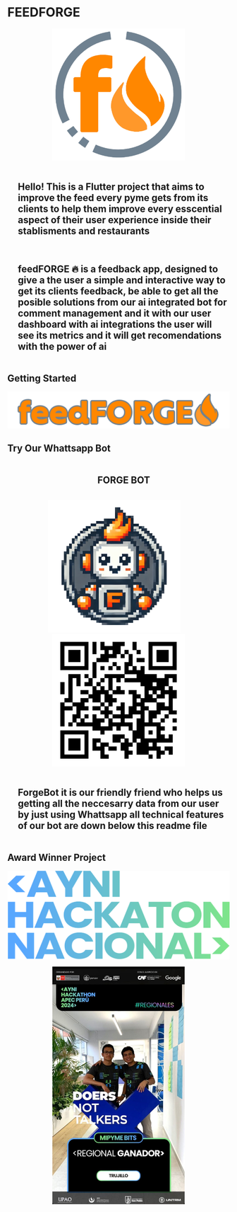 # FEEDFORGE

<p align="center">
  <img src="https://github.com/Luc4st1574/feedforge/blob/main/assets/images/logo.png" alt="logo" width="300">
</p>


<div id="user-content-toc">
  <ul align="start">
    <summary><h2 style="display: inline-block">Hello! This is a Flutter project that aims to improve the feed every pyme gets from its clients to help them improve every esscential aspect of their user experience inside their stablisments and restaurants</h2></summary>
  </ul>
</div>

<div id="user-content-toc">
  <ul align="start">
    <summary><h2 style="display: inline-block">feedFORGE 🔥 is a feedback app, designed to give a the user a simple and interactive way to get its clients feedback, be able to get all the posible solutions from our ai integrated bot for comment management and it with our user dashboard with ai integrations the user will see its metrics and it will get recomendations with the power of ai</h2></summary>
  </ul>
</div>

## Getting Started

<p align="center">
  <img src="https://github.com/Luc4st1574/feedforge/blob/main/assets/images/feedFORGE.png" alt="logo" width="700">
</p>


## Try Our Whattsapp Bot

<div id="user-content-toc">
  <ul align="center">
    <summary><h2 style="display: inline-block">FORGE BOT</h2></summary>
  </ul>
</div>

<p align="center">
  <img src="https://github.com/Luc4st1574/feedforge/blob/main/assets/images/forgebot.png" alt="logo" width="300">
  &nbsp;&nbsp;&nbsp;&nbsp;
  <img src="https://github.com/Luc4st1574/feedforge/blob/main/assets/images/qr_code.jpg" alt="logo" width="300">
</p>

<div id="user-content-toc">
  <ul align="start">
    <summary><h2 style="display: inline-block">ForgeBot it is our friendly friend who helps us getting all the neccesarry data from our user by just using Whattsapp all technical features of our bot are down below this readme file</h2></summary>
  </ul>
</div>

## Award Winner Project

<p align="center">
  <img src="https://github.com/Luc4st1574/feedforge/blob/main/assets/images/ayni.svg" alt="logo" width="700", height="200">
</p>

<p align="center">
  <img src="https://github.com/Luc4st1574/feedforge/blob/main/assets/images/reward.jpg" alt="logo" width="300">
</p>
